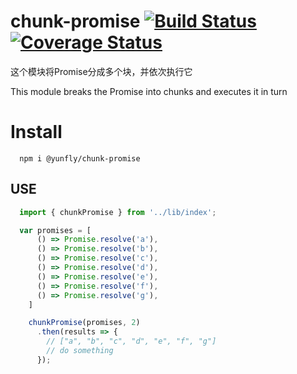 # chunk-promise [![Build Status](https://travis-ci.org/Yunfly/chunk-promise.svg?branch=master)](https://travis-ci.org/Yunfly/chunk-promise) [![Coverage Status](https://coveralls.io/repos/github/Yunfly/chunk-promise/badge.svg)](https://coveralls.io/github/Yunfly/chunk-promise)
这个模块将Promise分成多个块，并依次执行它

This module breaks the Promise into chunks and executes it in turn

# Install
```shell
  npm i @yunfly/chunk-promise
```

## USE 
```javascript
  import { chunkPromise } from '../lib/index';

  var promises = [
      () => Promise.resolve('a'),
      () => Promise.resolve('b'),
      () => Promise.resolve('c'),
      () => Promise.resolve('d'),
      () => Promise.resolve('e'),
      () => Promise.resolve('f'),
      () => Promise.resolve('g'),
    ]

    chunkPromise(promises, 2)
      .then(results => {
        // ["a", "b", "c", "d", "e", "f", "g"]
        // do something
      });
```